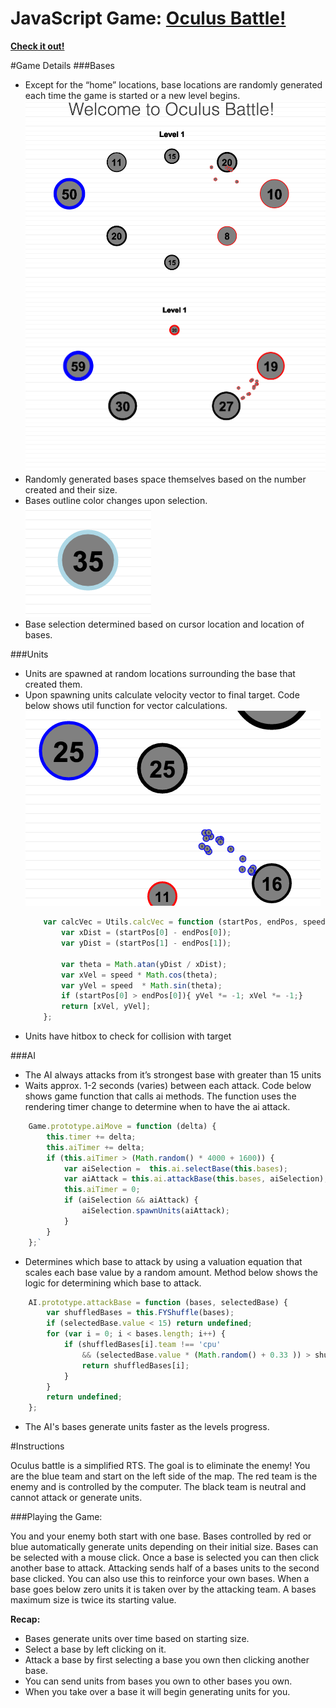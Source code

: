 # JavaScript Game: [Oculus Battle!][description]

**[Check it out!][live-demo]**

[live-demo]: http://justfocus.github.io/oculusBattle/
[description]: http://justfocus.github.io/oculusBattle/


#Game Details
###Bases

- Except for the “home” locations, base locations are randomly generated each time the game is started or a new level begins.
	![Level Layout 1](./assets/Gameplay.png)
	![Level Layout 2](./assets/Gameplay2.png)
- Randomly generated bases space themselves based on the number created and their size.
- Bases outline color changes upon selection.                     
	![Selected Base](./assets/SelectedBase.png)
- Base selection determined based on cursor location and location of bases.

###Units

- Units are spawned at random locations surrounding the base that created them.
- Upon spawning units calculate velocity vector to final target. Code below shows util function for vector calculations.
	![Attack Base](./assets/Attack.png)
	```javascript
		var calcVec = Utils.calcVec = function (startPos, endPos, speed) {
			var xDist = (startPos[0] - endPos[0]);
			var yDist = (startPos[1] - endPos[1]);

			var theta = Math.atan(yDist / xDist);
			var xVel = speed * Math.cos(theta);
			var yVel = speed  * Math.sin(theta);
			if (startPos[0] > endPos[0]){ yVel *= -1; xVel *= -1;}
			return [xVel, yVel];
		};
	```
- Units have hitbox to check for collision with target

###AI
- The AI always attacks from it’s strongest base with greater than 15 units
- Waits approx. 1-2 seconds (varies) between each attack. Code below shows game function that calls ai methods. The function uses the rendering timer change to determine when to have the ai attack.
```javascript
	Game.prototype.aiMove = function (delta) {
		this.timer += delta;
		this.aiTimer += delta;
		if (this.aiTimer > (Math.random() * 4000 + 1600)) {
			var aiSelection =  this.ai.selectBase(this.bases);
			var aiAttack = this.ai.attackBase(this.bases, aiSelection);
			this.aiTimer = 0;
			if (aiSelection && aiAttack) {
				aiSelection.spawnUnits(aiAttack);
			}
		}
	};`
```
- Determines which base to attack by using a valuation equation that scales each base value by a random amount. Method below shows the logic for determining which base to attack.
```javascript
	AI.prototype.attackBase = function (bases, selectedBase) {
		var shuffledBases = this.FYShuffle(bases);
		if (selectedBase.value < 15) return undefined;
		for (var i = 0; i < bases.length; i++) {
			if (shuffledBases[i].team !== 'cpu'
				&& (selectedBase.value * (Math.random() + 0.33 )) > shuffledBases[i].value) {
				return shuffledBases[i];
			}
		}
		return undefined;
	};
```
-	The AI's bases generate units faster as the levels progress.


#Instructions

Oculus battle is a simplified RTS. The goal is to eliminate the enemy! You are the blue team and start on the left side of the map. The red team is the enemy and is controlled by the computer. The black team is neutral and cannot attack or generate units.

###Playing the Game:

You and your enemy both start with one base. Bases controlled by red or blue automatically generate units depending on their initial size. Bases can be selected with a mouse click. Once a base is selected you can then click another base to attack. Attacking sends half of a bases units to the second base clicked. You can also use this to reinforce your own bases. When a base goes below zero units it is taken over by the attacking team. A bases maximum size is twice its starting value.

**Recap:**
- Bases generate units over time based on starting size.
- Select a base by left clicking on it.
- Attack a base by first selecting a base you own then clicking another base.
- You can send units from bases you own to other bases you own.
- When you take over a base it will begin generating units for you.
